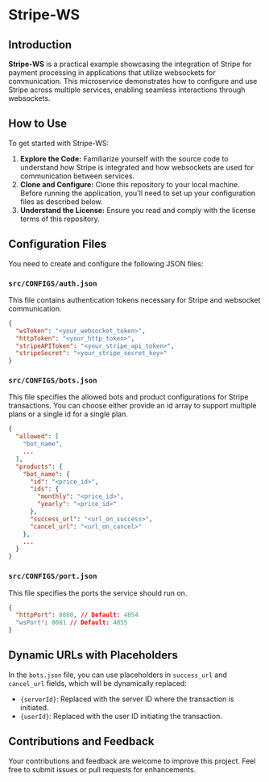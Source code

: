 # Stripe-WS

## Introduction
**Stripe-WS** is a practical example showcasing the integration of Stripe for payment processing in applications that utilize websockets for communication. This microservice demonstrates how to configure and use Stripe across multiple services, enabling seamless interactions through websockets.

## How to Use
To get started with Stripe-WS:

1. **Explore the Code:** Familiarize yourself with the source code to understand how Stripe is integrated and how websockets are used for communication between services.
2. **Clone and Configure:** Clone this repository to your local machine. Before running the application, you'll need to set up your configuration files as described below.
3. **Understand the License:** Ensure you read and comply with the license terms of this repository.

## Configuration Files
You need to create and configure the following JSON files:

### `src/CONFIGS/auth.json`
This file contains authentication tokens necessary for Stripe and websocket communication.
```json
{
  "wsToken": "<your_websocket_token>",
  "httpToken": "<your_http_token>",
  "stripeAPIToken": "<your_stripe_api_token>",
  "stripeSecret": "<your_stripe_secret_key>"
}
```

### `src/CONFIGS/bots.json`
This file specifies the allowed bots and product configurations for Stripe transactions.
You can choose either provide an id array to support multiple plans or a single id for a single plan.
```json
{
  "allowed": [
    "bot_name",
    ...
  ],
  "products": {
    "bot_name": {
      "id": "<price_id>",
      "ids": {
        "monthly": "<price_id>", 
        "yearly": "<price_id>"
      },
      "success_url": "<url_on_success>",
      "cancel_url": "<url_on_cancel>"
    },
    ...
  }
}
```

### `src/CONFIGS/port.json`
This file specifies the ports the service should run on.
```json
{
  "httpPort": 8080, // Default: 4854
  "wsPort": 8081 // Default: 4855
}
```

## Dynamic URLs with Placeholders
In the `bots.json` file, you can use placeholders in `success_url` and `cancel_url` fields, which will be dynamically replaced:

- `{serverId}`: Replaced with the server ID where the transaction is initiated.
- `{userId}`: Replaced with the user ID initiating the transaction.

## Contributions and Feedback
Your contributions and feedback are welcome to improve this project. Feel free to submit issues or pull requests for enhancements.


